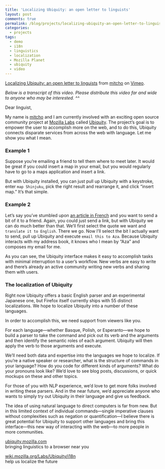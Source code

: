 ```yaml
---
title: 'Localizing Ubiquity: an open letter to linguists'
layout: post
comments: true
permalink: /blog/projects/localizing-ubiquity-an-open-letter-to-linguists/
categories:
  - projects
tags:
  - demo
  - i18n
  - linguistics
  - localization
  - Mozilla Planet
  - ubiquity
  - video
---
```

  
[Localizing Ubiquity: an open letter to linguists][1] from [mitcho][2] on [Vimeo][3].

*Below is a transcript of this video. Please distribute this video far and wide to anyone who may be interested. ^^*

<!--more-->

Dear linguist,

My name is [mitcho][4] and I am currently involved with an exciting open source community project at [Mozilla Labs][5] called [Ubiquity][6]. The project&#8217;s goal is to empower the user to accomplish more on the web, and to do this, Ubiquity connects disparate services from across the web with language. Let me show you what I mean.

### Example 1

Suppose you&#8217;re emailing a friend to tell them where to meet later. It would be great if you could insert a map in your email, but you would regularly have to go to a maps application and insert a link.

But with Ubiquity installed, you can just pull up Ubiquity with a keystroke, enter `map Shinjuku`, pick the right result and rearrange it, and click &#8220;insert map.&#8221; It&#8217;s that simple.

### Example 2

Let&#8217;s say you&#8217;ve stumbled upon [an article in French][7] and you want to send a bit of it to a friend. Again, you could just send a link, but with Ubiquity we can do much better than that. We&#8217;ll first select the quote we want and `translate it to English`. There we go. Now I&#8217;ll select the bit I actually want to send, pull up Ubiquity and execute `email this to Aza`. Because Ubiquity interacts with my address book, it knows who I mean by &#8220;Aza&#8221; and composes my email for me.

As you can see, the Ubiquity interface makes it easy to accomplish tasks with minimal interruption to a user&#8217;s workflow. New verbs are easy to write and there&#8217;s already an active community writing new verbs and sharing them with users.

### The localization of Ubiquity

Right now Ubiquity offers a basic English parser and an experimental Japanese one, but Firefox itself currently ships with 55 distinct localizations. We hope to localize Ubiquity into a number of these languages.

In order to accomplish this, we need support from viewers like you.

For each language—whether Basque, Polish, or Esperanto—we hope to build a parser to take the command and pick out its verb and the arguments and then identify the semantic roles of each argument. Ubiquity will then apply the verb to those arguments and execute.

We&#8217;ll need both data and expertise into the languages we hope to localize. If you&#8217;re a native speaker or researcher, what is the structure of commands in your language? How do you code for different kinds of arguments? What do your pronouns look like? We&#8217;d love to see blog posts, discussions, or quick mockups on these and other topics.

For those of you with NLP experience, we&#8217;d love to get more folks involved in writing these parsers. And in the near future, we&#8217;d appreciate anyone who wants to simply try out Ubiquity in their language and give us feedback.

The idea of using natural language to direct computers is far from new. But in this limited context of individual commands—single imperative clauses without complexities such as negation or quantification—I believe there is great potential for Ubiquity to support other languages and bring this interface—this new way of interacting with the web—to more people in more communities.

[ubiquity.mozilla.com][6]   
bringing linguistics to a browser near you

[wiki.mozilla.org/Labs/Ubiquity/i18n][8]   
help us localize the future

 [1]: http://vimeo.com/3390792
 [2]: http://vimeo.com/mitchoyoshitaka
 [3]: http://vimeo.com
 [4]: http://mitcho.com
 [5]: http://labs.mozilla.com
 [6]: http://ubiquity.mozilla.com
 [7]: http://www.aujourdhuilejapon.com/actualites-japon-en-recevant-aso-obama-a-rassure-le-japon-sur-ses-intentions-6191.asp
 [8]: http://wiki.mozilla.org/Labs/Ubiquity/i18n
